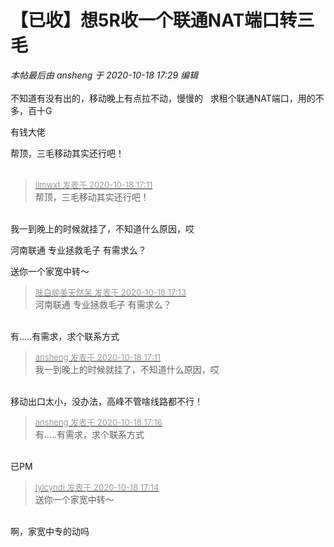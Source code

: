 # 【已收】想5R收一个联通NAT端口转三毛


<i class="pstatus"> 本帖最后由 ansheng 于 2020-10-18 17:29 编辑 </i><br />
<br />
不知道有没有出的，移动晚上有点拉不动，慢慢的 <img src="static/image/smiley/default/smile.gif" smilieid="1" border="0" alt="" />&nbsp;&nbsp;求租个联通NAT端口，用的不多，百十G

有钱大佬 

帮顶，三毛移动其实还行吧！<br />
<br />
<img src="static/image/smiley/default/lol.gif" smilieid="12" border="0" alt="" /><img src="static/image/smiley/default/lol.gif" smilieid="12" border="0" alt="" /><img src="static/image/smiley/default/lol.gif" smilieid="12" border="0" alt="" />

<div class="quote"><blockquote><font size="2"><a href="https://www.hostloc.com/forum.php?mod=redirect&amp;goto=findpost&amp;pid=9317836&amp;ptid=755700" target="_blank"><font color="#999999">llmwxt 发表于 2020-10-18 17:11</font></a></font><br />
帮顶，三毛移动其实还行吧！</blockquote></div><br />
我一到晚上的时候就挂了，不知道什么原因，哎

河南联通 专业拯救毛子 有需求么？<img src="static/image/smiley/yct/012.gif" smilieid="31" border="0" alt="" />

送你一个家宽中转～

<div class="quote"><blockquote><font size="2"><a href="https://www.hostloc.com/forum.php?mod=redirect&amp;goto=findpost&amp;pid=9317847&amp;ptid=755700" target="_blank"><font color="#999999">肤白貌美天然呆 发表于 2020-10-18 17:13</font></a></font><br />
河南联通 专业拯救毛子 有需求么？</blockquote></div><br />
有.....有需求，求个联系方式

<div class="quote"><blockquote><font size="2"><a href="https://www.hostloc.com/forum.php?mod=redirect&amp;goto=findpost&amp;pid=9317841&amp;ptid=755700" target="_blank"><font color="#999999">ansheng 发表于 2020-10-18 17:11</font></a></font><br />
我一到晚上的时候就挂了，不知道什么原因，哎</blockquote></div><br />
移动出口太小，没办法，高峰不管啥线路都不行！

<div class="quote"><blockquote><font size="2"><a href="https://www.hostloc.com/forum.php?mod=redirect&amp;goto=findpost&amp;pid=9317857&amp;ptid=755700" target="_blank"><font color="#999999">ansheng 发表于 2020-10-18 17:16</font></a></font><br />
有.....有需求，求个联系方式</blockquote></div><br />
已PM<img src="static/image/smiley/yct/010.gif" smilieid="41" border="0" alt="" />

<div class="quote"><blockquote><font size="2"><a href="https://www.hostloc.com/forum.php?mod=redirect&amp;goto=findpost&amp;pid=9317852&amp;ptid=755700" target="_blank"><font color="#999999">lylcyndi 发表于 2020-10-18 17:14</font></a></font><br />
送你一个家宽中转～</blockquote></div><br />
啊，家宽中专的动吗<img src="static/image/smiley/default/lol.gif" smilieid="12" border="0" alt="" />
